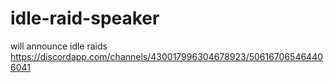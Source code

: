 # idle-raid-speaker
will announce idle raids
https://discordapp.com/channels/430017996304678923/506167065464406041

